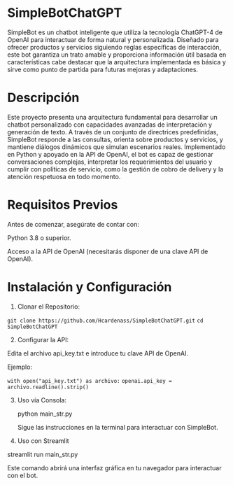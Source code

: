 # SimpleBotChatGPT

SimpleBot es un chatbot inteligente que utiliza la tecnología ChatGPT-4 de OpenAI para interactuar de forma natural y personalizada. Diseñado para ofrecer productos y servicios siguiendo reglas específicas de interacción, este bot garantiza un trato amable y proporciona información útil basada en características cabe destacar que la arquitectura implementada es básica y sirve como punto de partida para futuras mejoras y adaptaciones.

# Descripción
Este proyecto presenta una arquitectura fundamental para desarrollar un chatbot personalizado con capacidades avanzadas de interpretación y generación de texto. A través de un conjunto de directrices predefinidas, SimpleBot responde a las consultas, orienta sobre productos y servicios, y mantiene diálogos dinámicos que simulan escenarios reales. Implementado en Python y apoyado en la API de OpenAI, el bot es capaz de gestionar conversaciones complejas, interpretar los requerimientos del usuario y cumplir con políticas de servicio, como la gestión de cobro de delivery y la atención respetuosa en todo momento.


# Requisitos Previos
Antes de comenzar, asegúrate de contar con:

Python 3.8 o superior.

Acceso a la API de OpenAI (necesitarás disponer de una clave API de OpenAI).


# Instalación y Configuración

1. Clonar el Repositorio:

```git clone https://github.com/Hcardenass/SimpleBotChatGPT.git```
```cd SimpleBotChatGPT```

2. Configurar la API:

Edita el archivo api_key.txt e introduce tu clave API de OpenAI.

Ejemplo:

```with open("api_key.txt") as archivo:```
    ```openai.api_key = archivo.readline().strip()```

3. Uso vía Consola:

   python main_str.py
   
   Sigue las instrucciones en la terminal para interactuar con SimpleBot.

5. Uso con Streamlit

streamlit run main_str.py

Este comando abrirá una interfaz gráfica en tu navegador para interactuar con el bot.
